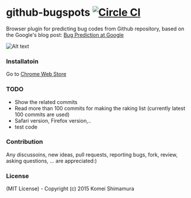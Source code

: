 # github-bugspots [![Circle CI](https://circleci.com/gh/travelist/github-bugspots.svg?style=svg)](https://circleci.com/gh/travelist/github-bugspots)
Browser plugin for predicting bug codes from Github repository, based on the Google's blog post: [Bug Prediction at Google](http://google-engtools.blogspot.jp/2011/12/bug-prediction-at-google.html)

![Alt text](https://raw.githubusercontent.com/travelist/github-bugspots/master/doc/demo.png?token=ADABCfeVsyE-lYJFi6j-8y_D3wdSdXMxks5WJmGtwA%3D%3D "github-bugspots demo")

### Installatoin

Go to [Chrome Web Store](https://chrome.google.com/webstore/detail/github-bugspots/amofcopnjjbnolfbbgdpmnefinfdfbff)

### TODO
- Show the related commits
- Read more than 100 commits for making the raking list (currently latest 100 commits are used)
- Safari version, Firefox version,..
- test code

### Contribution

Any discussoins, new ideas, pull requests, reporting bugs, fork, review, asking questions, ... are appreciated:)

### License

(MIT License) - Copyright (c) 2015 Komei Shimamura
